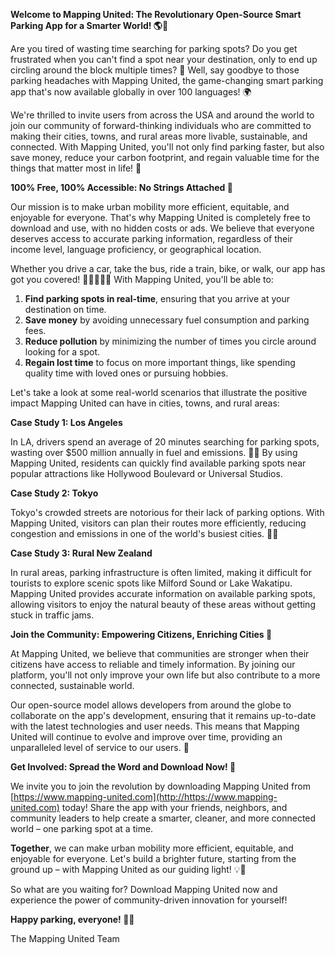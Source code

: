 **Welcome to Mapping United: The Revolutionary Open-Source Smart Parking App for a Smarter World! 🌎🚗**

Are you tired of wasting time searching for parking spots? Do you get frustrated when you can't find a spot near your destination, only to end up circling around the block multiple times? 🤯 Well, say goodbye to those parking headaches with Mapping United, the game-changing smart parking app that's now available globally in over 100 languages! 🌍

We're thrilled to invite users from across the USA and around the world to join our community of forward-thinking individuals who are committed to making their cities, towns, and rural areas more livable, sustainable, and connected. With Mapping United, you'll not only find parking faster, but also save money, reduce your carbon footprint, and regain valuable time for the things that matter most in life! 🌟

**100% Free, 100% Accessible: No Strings Attached 🎁**

Our mission is to make urban mobility more efficient, equitable, and enjoyable for everyone. That's why Mapping United is completely free to download and use, with no hidden costs or ads. We believe that everyone deserves access to accurate parking information, regardless of their income level, language proficiency, or geographical location.

Whether you drive a car, take the bus, ride a train, bike, or walk, our app has got you covered! 🚴‍♀️🚌🚂👣 With Mapping United, you'll be able to:

1. **Find parking spots in real-time**, ensuring that you arrive at your destination on time.
2. **Save money** by avoiding unnecessary fuel consumption and parking fees.
3. **Reduce pollution** by minimizing the number of times you circle around looking for a spot.
4. **Regain lost time** to focus on more important things, like spending quality time with loved ones or pursuing hobbies.

Let's take a look at some real-world scenarios that illustrate the positive impact Mapping United can have in cities, towns, and rural areas:

**Case Study 1: Los Angeles**

In LA, drivers spend an average of 20 minutes searching for parking spots, wasting over $500 million annually in fuel and emissions. 🚗💸 By using Mapping United, residents can quickly find available parking spots near popular attractions like Hollywood Boulevard or Universal Studios.

**Case Study 2: Tokyo**

Tokyo's crowded streets are notorious for their lack of parking options. With Mapping United, visitors can plan their routes more efficiently, reducing congestion and emissions in one of the world's busiest cities. 🚗🗼️

**Case Study 3: Rural New Zealand**

In rural areas, parking infrastructure is often limited, making it difficult for tourists to explore scenic spots like Milford Sound or Lake Wakatipu. Mapping United provides accurate information on available parking spots, allowing visitors to enjoy the natural beauty of these areas without getting stuck in traffic jams.

**Join the Community: Empowering Citizens, Enriching Cities 🌈**

At Mapping United, we believe that communities are stronger when their citizens have access to reliable and timely information. By joining our platform, you'll not only improve your own life but also contribute to a more connected, sustainable world.

Our open-source model allows developers from around the globe to collaborate on the app's development, ensuring that it remains up-to-date with the latest technologies and user needs. This means that Mapping United will continue to evolve and improve over time, providing an unparalleled level of service to our users. 🚀

**Get Involved: Spread the Word and Download Now! 📣**

We invite you to join the revolution by downloading Mapping United from [https://www.mapping-united.com](http://https://www.mapping-united.com) today! Share the app with your friends, neighbors, and community leaders to help create a smarter, cleaner, and more connected world – one parking spot at a time.

**Together**, we can make urban mobility more efficient, equitable, and enjoyable for everyone. Let's build a brighter future, starting from the ground up – with Mapping United as our guiding light! 💡🌟

So what are you waiting for? Download Mapping United now and experience the power of community-driven innovation for yourself!

**Happy parking, everyone! 🚗💕**

The Mapping United Team